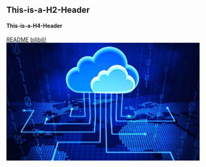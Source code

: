 ## This-is-a-H2-Header
#### This-is-a-H4-Header
[README](https://github.com/lzsheep-1230/First-Inventory/blob/main/README.md)
[bilibili!](https://www.bilibili.com/)
![alt cloudComputing](https://github.com/lzsheep-1230/First-Inventory/blob/main/analysis.jpg)
